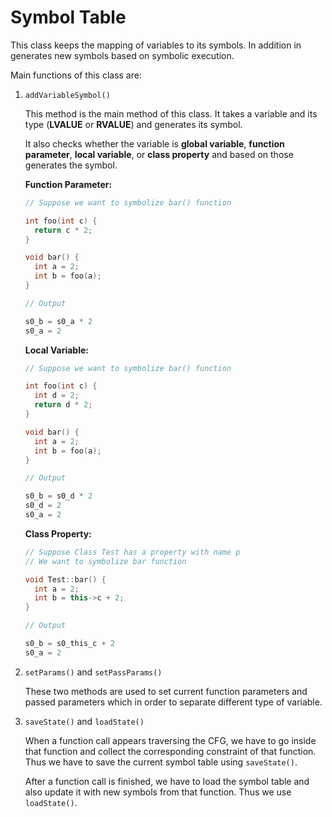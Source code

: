 #  Symbol Table

This class keeps the mapping of variables to its symbols.
In addition in generates new symbols based on symbolic execution.

Main functions of this class are:

1. `addVariableSymbol()`
    
    This method is the main method of this class.
    It takes a variable and its type (**LVALUE** or **RVALUE**) and
    generates its symbol. 
    
    It also checks whether the variable is **global variable**,
    **function parameter**, **local variable**, or **class property**
    and based on those generates the symbol.
    
    **Function Parameter:**
    
    ```c++
    // Suppose we want to symbolize bar() function
   
    int foo(int c) {
      return c * 2;
    }
    
    void bar() {
      int a = 2;
      int b = foo(a);
    }
    
    // Output
   
    s0_b = s0_a * 2
    s0_a = 2
    ```
   
    **Local Variable:**
    
    ```c++
    // Suppose we want to symbolize bar() function
   
    int foo(int c) {
      int d = 2;
      return d * 2;
    }
    
    void bar() {
      int a = 2;
      int b = foo(a);
    }
    
    // Output
   
    s0_b = s0_d * 2
    s0_d = 2
    s0_a = 2
    ```
   
    **Class Property:**
    
    ```c++
    // Suppose Class Test has a property with name p 
    // We want to symbolize bar function
    
    void Test::bar() {
      int a = 2;
      int b = this->c + 2;
    }
    
    // Output
   
    s0_b = s0_this_c + 2
    s0_a = 2
    ```
   
2. `setParams()` and `setPassParams()`
    
    These two methods are used to set current function parameters
    and passed parameters which in order to separate different type
    of variable.
    
3. `saveState()` and `loadState()`
    
    When a function call appears traversing the CFG, we have to 
    go inside that function and collect the corresponding constraint
    of that function. Thus we have to save the current symbol table
    using `saveState()`.
    
    After a function call is finished, we have to load the symbol table
    and also update it with new symbols from that function. Thus we
    use `loadState()`.